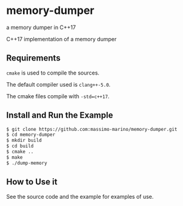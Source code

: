 # memory-dumper
a memory dumper in C++17

C++17 implementation of a memory dumper

## Requirements

`cmake` is used to compile the sources.

The default compiler used is `clang++-5.0`.

The cmake files compile with `-std=c++17`.


## Install and Run the Example

```bash
$ git clone https://github.com:massimo-marino/memory-dumper.git
$ cd memory-dumper
$ mkdir build
$ cd build
$ cmake ..
$ make
$ ./dump-memory
```


## How to Use it

See the source code and the example for examples of use.
